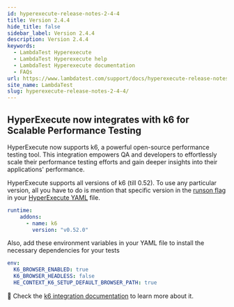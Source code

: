 ```yaml
---
id: hyperexecute-release-notes-2-4-4
title: Version 2.4.4
hide_title: false
sidebar_label: Version 2.4.4
description: Version 2.4.4
keywords:
  - LambdaTest Hyperexecute
  - LambdaTest Hyperexecute help
  - LambdaTest Hyperexecute documentation
  - FAQs
url: https://www.lambdatest.com/support/docs/hyperexecute-release-notes-2-4-4/
site_name: LambdaTest
slug: hyperexecute-release-notes-2-4-4/
---
```


<script type="application/ld+json"
      dangerouslySetInnerHTML={{ __html: JSON.stringify({
       "@context": "https://schema.org",
        "@type": "BreadcrumbList",
        "itemListElement": [{
          "@type": "ListItem",
          "position": 1,
          "name": "Home",
          "item": "https://www.lambdatest.com"
        },{
          "@type": "ListItem",
          "position": 2,
          "name": "Support",
          "item": "https://www.lambdatest.com/support/docs/"
        },{
          "@type": "ListItem",
          "position": 3,
          "name": "Version",
          "item": "https://www.lambdatest.com/support/docs/hyperexecute-release-notes-2-4-0/"
        }]
      })
    }}
></script>

## HyperExecute now integrates with k6 for Scalable Performance Testing

HyperExecute now supports k6, a powerful open-source performance testing tool. This integration empowers QA and developers to effortlessly scale their performance testing efforts and gain deeper insights into their applications' performance.

HyperExecute supports all versions of k6 (till 0.52). To use any particular version, all you have to do is mention that specific version in the [runson flag](https://www.lambdatest.com/support/docs/deep-dive-into-hyperexecute-yaml/#runson) in your [HyperExecute YAML](https://www.lambdatest.com/support/docs/deep-dive-into-hyperexecute-yaml/) file.

```yaml
runtime:
    addons:
      - name: k6
        version: "v0.52.0"
```

Also, add these environment variables in your YAML file to install the necessary dependencies for your tests

```yaml
env: 
  K6_BROWSER_ENABLED: true  
  K6_BROWSER_HEADLESS: false 
  HE_CONTEXT_K6_SETUP_DEFAULT_BROWSER_PATH: true
```

📕 Check the [k6 integration documentation](https://www.lambdatest.com/support/docs/hyperexecute-k6-testing/) to learn more about it.